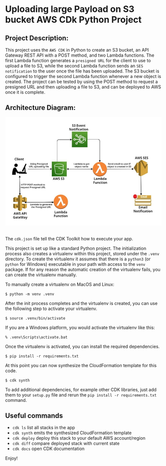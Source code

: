 
# Uploading large Payload on S3 bucket AWS CDk Python Project

## Project Description:
This project uses the `AWS CDK` in Python to create an S3 bucket, an API Gateway REST API with a POST method, and two Lambda functions. The first Lambda function generates a `presigned URL` for the client to use to upload a file to S3, while the second Lambda function sends an `SES notification` to the user once the file has been uploaded. The S3 bucket is configured to trigger the second Lambda function whenever a new object is created. The project can be tested by using the POST method to request a presigned URL and then uploading a file to S3, and can be deployed to AWS once it is complete.

## Architecture Diagram:

<div align="center">
   <div align="center">
    <img src="Architecture_Diagram/Uploading Large Payloads on S3 ArchitectureDiagram.jpg" width='700'/>
  </div>
</div>
</br>


The `cdk.json` file tell the CDK Toolkit how to execute your app.

This project is set up like a standard Python project.  The initialization
process also creates a virtualenv within this project, stored under the `.venv`
directory.  To create the virtualenv it assumes that there is a `python3`
(or `python` for Windows) executable in your path with access to the `venv`
package. If for any reason the automatic creation of the virtualenv fails,
you can create the virtualenv manually.



To manually create a virtualenv on MacOS and Linux:

```
$ python -m venv .venv
```

After the init process completes and the virtualenv is created, you can use the following
step to activate your virtualenv.

```
$ source .venv/bin/activate
```

If you are a Windows platform, you would activate the virtualenv like this:

```
% .venv\Scripts\activate.bat
```

Once the virtualenv is activated, you can install the required dependencies.

```
$ pip install -r requirements.txt
```

At this point you can now synthesize the CloudFormation template for this code.

```
$ cdk synth
```

To add additional dependencies, for example other CDK libraries, just add
them to your `setup.py` file and rerun the `pip install -r requirements.txt`
command.

## Useful commands

 * `cdk ls`          list all stacks in the app
 * `cdk synth`       emits the synthesized CloudFormation template
 * `cdk deploy`      deploy this stack to your default AWS account/region
 * `cdk diff`        compare deployed stack with current state
 * `cdk docs`        open CDK documentation

Enjoy!
